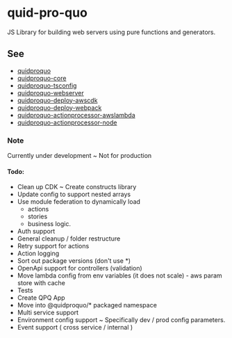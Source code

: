 # quid-pro-quo

JS Library for building web servers using pure functions and generators.

## See

- [quidproquo](https://www.npmjs.com/package/quidproquo)
- [quidproquo-core](https://www.npmjs.com/package/quidproquo-core)
- [quidproquo-tsconfig](https://www.npmjs.com/package/quidproquo-tsconfig)
- [quidproquo-webserver](https://www.npmjs.com/package/quidproquo-webserver)
- [quidproquo-deploy-awscdk](https://www.npmjs.com/package/quidproquo-deploy-awscdk)
- [quidproquo-deploy-webpack](https://www.npmjs.com/package/quidproquo-deploy-webpack)
- [quidproquo-actionprocessor-awslambda](https://www.npmjs.com/package/quidproquo-actionprocessor-awslambda)
- [quidproquo-actionprocessor-node](https://www.npmjs.com/package/quidproquo-actionprocessor-node)

### Note

Currently under development ~ Not for production

#### Todo:

- Clean up CDK ~ Create constructs library
- Update config to support nested arrays
- Use module federation to dynamically load
  - actions
  - stories
  - business logic.
- Auth support
- General cleanup / folder restructure
- Retry support for actions
- Action logging
- Sort out package versions (don't use \*)
- OpenApi support for controllers (validation)
- Move lambda config from env variables (it does not scale) - aws param store with cache
- Tests
- Create QPQ App
- Move into @quidproquo/\* packaged namespace
- Multi service support
- Environment config support ~ Specifically dev / prod config parameters.
- Event support ( cross service / internal )

